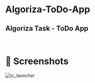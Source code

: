# Algoriza-ToDo-App
## Algoriza Task - ToDo App

<br>

# 📱 Screenshots #

![ic_launcher](https://user-images.githubusercontent.com/101954795/181372894-d1ad9c20-8f4f-4821-85dc-951409e0d757.png)
